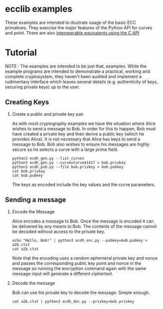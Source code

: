 # ecclib examples

These examples are intended to illustrate usage of the basic ECC primatives. 
They exercise the major features of the Python API for curves and point. There
are also [interoperable equivalents using the C API](../../examples/)


# Tutorial

NOTE : The examples are intended to be just that, examples. While the example
programs are intended to demonstrate a practical, working and complete
cryptosystem, they haven't been audited and implement a rudimentary interface
which leaves several details (e.g. authenticity of keys, securing private keys)
up to the user.

## Creating Keys

1. Create a public and private key pair

    As with most cryptography examples we have the situation where Alice wishes
    to send a message to Bob. In order for this to happen, Bob must have created
    a private key and then derive a public key (which he provides Alice). It is
    not necessary that Alice has keys to send a message to Bob. Bob also wishes
    to ensure his messages are highly secure so he selects a curve with a large
    prime field.
    
    ```
    python3 ecdh_gen.py --list_curves
    python3 ecdh_gen.py --curve=Curve41417 > bob.privkey
    python3 ecdh_pub.py --file bob.privkey > bob.pubkey
    cat bob.privkey
    cat bob.pubkey
    ```
    
    The keys as encoded include the key values and the curve parameters.

## Sending a message

1. Encode the Message

    Alice encodes a message to Bob. Once the message is encoded it can be
    delivered by any means to Bob. The contents of the message cannot be
    decoded without access to the private key.

    ```
    echo "Hello, Bob!" | python3 ecdh_enc.py --pubkey=bob.pubkey > a2b.ctxt
    cat a2b.ctxt
    ```
    
    Note that the encoding uses a random ephemeral private key and nonce and
    passes the corresponding public key point and nonce in the message so
    running the encryption command again with the same message input will
    generate a different ciphertext.

1. Decode the message

    Bob can use his private key to decode the message. Simple enough.
    
    ```
    cat a2b.ctxt | python3 ecdh_dec.py --privkey=bob.privkey
    ```

